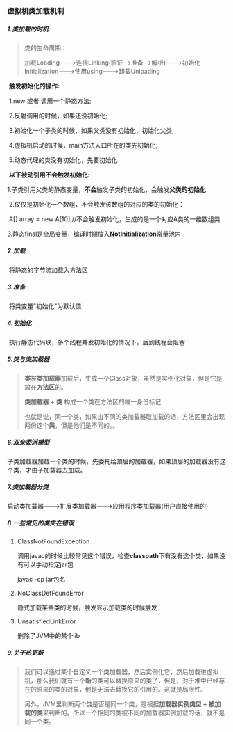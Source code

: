 ### 虚拟机类加载机制

##### 1.类加载的时机

> 类的生命周期：
>
> 加载Loading--->连接Linking(验证-->准备-->解析)--->初始化Initialization--->使用using--->卸载Unloading

​	**触发初始化的操作:**

​	1.new 或者 调用一个静态方法;

​	2.反射调用的时候，如果还没初始化;

​	3.初始化一个子类的时候，如果父类没有初始化，初始化父类;

​	4.虚拟机启动的时候，main方法入口所在的类先初始化;

​	5.动态代理的类没有初始化，先要初始化

​	**以下被动引用不会触发初始化:**

​	1.子类引用父类的静态变量，**不会**触发子类的初始化，会触发**父类的初始化**

​	2.仅仅是初始化一个数组，不会触发该数组的对应的类的初始化：

​		A[] array = new A[10];//不会触发初始化，生成的是一个对应A类的一维数组类

​	3.静态final是全局变量，编译时期放入**NotInitialization**常量池内



##### 2.加载

​	将静态的字节流加载入方法区

##### 3.准备

​	将类变量"初始化"为默认值

##### 4.初始化

​	执行静态代码块，多个线程并发初始化的情况下，后到线程会阻塞

##### 5.类与类加载器

> **类**被**类加载器**加载后，生成一个Class对象，虽然是实例化对象，但是它是放在**方法区**的。
>
> **类加载器** + **类** 构成一个类在方法区的唯一身份标记
>
> 也就是说，同一个类，如果由不同的类加载器取加载的话，方法区里会出现两份这个**类**，但是他们是不同的。。

##### 6.双亲委派模型

​	子类加载器加载一个类的时候，先委托给顶层的加载器，如果顶层的加载器没有这个类，才由子加载器去加载。

##### 7.类加载器分类

启动类加载器--->扩展类加载器--->应用程序类加载器(用户直接使用的)

##### 8.一些常见的类夹在错误

1. ClassNotFoundException

   调用javac的时候比较常见这个错误，检查**classpath**下有没有这个类，如果没有可以手动指定jar包

   javac -cp jar包名

2. NoClassDefFoundError

   隐式加载某些类的时候，触发显示加载类的时候触发

3. UnsatisfiedLinkError

   删除了JVM中的某个lib

##### 9.关于热更新

> 我们可以通过某个自定义一个类加载器，然后实例化它，然后加载进虚拟机，那么我们就有一个**新**的类可以替换原来的类了，但是，对于堆中已经存在的原来的类的对象，他是无法去替换它的引用的。这就是局限性。
>
> 另外，JVM里判断两个类是否是同一个类，是根据**加载器实例类型 + 被加载的类**来判断的。所以一个相同的类被不同的加载器实例加载的话，就不是同一个类。

